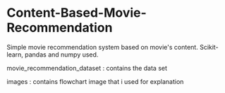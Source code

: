 # Content-Based-Movie-Recommendation
Simple movie recommendation system based on movie's content. Scikit-learn, pandas and numpy used.

movie_recommendation_dataset : contains the data set

images : contains flowchart image that i used for explanation
